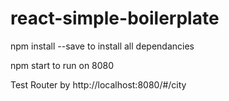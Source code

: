 # react-simple-boilerplate

npm install --save  to install all dependancies

npm start to run on 8080

Test Router by http://localhost:8080/#/city

